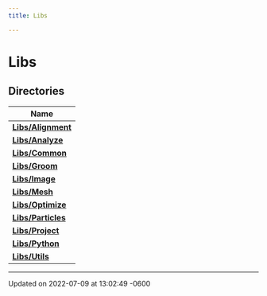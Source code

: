 ```yaml
---
title: Libs

---
```


# Libs



## Directories

| Name           |
| -------------- |
| **[Libs/Alignment](../Files/dir_3f2aeec9c7c878ca07fbf4e7262f152c.md#dir-libs/alignment)**  |
| **[Libs/Analyze](../Files/dir_ca024e1e317bddf8f5c3fbf04807e20e.md#dir-libs/analyze)**  |
| **[Libs/Common](../Files/dir_e3a1760e9bf597c410142040ba98286a.md#dir-libs/common)**  |
| **[Libs/Groom](../Files/dir_69bd03084155054f5d382ef462099146.md#dir-libs/groom)**  |
| **[Libs/Image](../Files/dir_1b9bde9e8bcb867599949113f2bdd2a5.md#dir-libs/image)**  |
| **[Libs/Mesh](../Files/dir_392252d3263d830764b835f935e42d37.md#dir-libs/mesh)**  |
| **[Libs/Optimize](../Files/dir_10424771f6a262e50315a09e8b2bd9a3.md#dir-libs/optimize)**  |
| **[Libs/Particles](../Files/dir_964794cfbc0200ee98d033e96f05265a.md#dir-libs/particles)**  |
| **[Libs/Project](../Files/dir_a889af563de662e6568ebda1f8c410f4.md#dir-libs/project)**  |
| **[Libs/Python](../Files/dir_ec75ec4ccaa74e64f2f250059b2be5cf.md#dir-libs/python)**  |
| **[Libs/Utils](../Files/dir_85437404c76aaafe9c9d27fadf09a713.md#dir-libs/utils)**  |






-------------------------------

Updated on 2022-07-09 at 13:02:49 -0600
